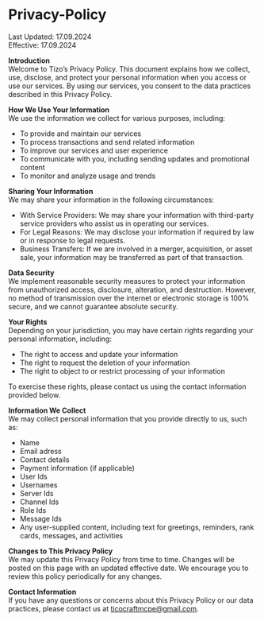 # Privacy-Policy
Last Updated: 17.09.2024<br>
Effective: 17.09.2024

**Introduction**<br>
Welcome to Tizo’s Privacy Policy. This document explains how we collect, use, disclose, and protect your personal information when you access or use our services. By using our services, you consent to the data practices described in this Privacy Policy.

**How We Use Your Information**<br>
We use the information we collect for various purposes, including:
- To provide and maintain our services
- To process transactions and send related information
- To improve our services and user experience
- To communicate with you, including sending updates and promotional content
- To monitor and analyze usage and trends

**Sharing Your Information**<br>
We may share your information in the following circumstances:
- With Service Providers: We may share your information with third-party service providers who assist us in operating our services.
- For Legal Reasons: We may disclose your information if required by law or in response to legal requests.
- Business Transfers: If we are involved in a merger, acquisition, or asset sale, your information may be transferred as part of that transaction.

**Data Security**<br>
We implement reasonable security measures to protect your information from unauthorized access, disclosure, alteration, and destruction. However, no method of transmission over the internet or electronic storage is 100% secure, and we cannot guarantee absolute security.

**Your Rights**<br>
Depending on your jurisdiction, you may have certain rights regarding your personal information, including:
- The right to access and update your information
- The right to request the deletion of your information
- The right to object to or restrict processing of your information

To exercise these rights, please contact us using the contact information provided below.

**Information We Collect**<br>
We may collect personal information that you provide directly to us, such as:
- Name
- Email adress
- Contact details
- Payment information (if applicable)
- User Ids
- Usernames
- Server Ids
- Channel Ids
- Role Ids
- Message Ids
- Any user-supplied content, including text for greetings, reminders, rank cards, messages, and activities

**Changes to This Privacy Policy**<br>
We may update this Privacy Policy from time to time. Changes will be posted on this page with an updated effective date. We encourage you to review this policy periodically for any changes.

**Contact Information**<br>
If you have any questions or concerns about this Privacy Policy or our data practices, please contact us at ticocraftmcpe@gmail.com.

